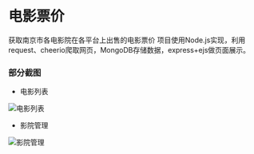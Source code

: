# 电影票价

获取南京市各电影院在各平台上出售的电影票价
项目使用Node.js实现，利用request、cheerio爬取网页，MongoDB存储数据，express+ejs做页面展示。

### 部分截图

- 电影列表

![电影列表](https://github.com/LiangCY/MovieTickets/tree/master/screenshots/电影列表.png)

- 影院管理

![影院管理](https://github.com/LiangCY/MovieTickets/tree/master/screenshots/影院管理.png)
